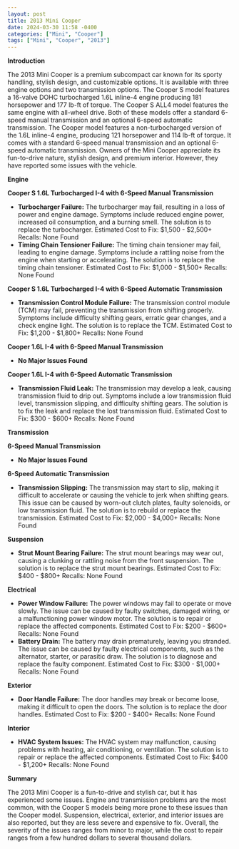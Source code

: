 ```yaml
---
layout: post
title: 2013 Mini Cooper
date: 2024-03-30 11:58 -0400
categories: ["Mini", "Cooper"]
tags: ["Mini", "Cooper", "2013"]
---
```

**Introduction**

The 2013 Mini Cooper is a premium subcompact car known for its sporty handling, stylish design, and customizable options. It is available with three engine options and two transmission options. The Cooper S model features a 16-valve DOHC turbocharged 1.6L inline-4 engine producing 181 horsepower and 177 lb-ft of torque. The Cooper S ALL4 model features the same engine with all-wheel drive. Both of these models offer a standard 6-speed manual transmission and an optional 6-speed automatic transmission. The Cooper model features a non-turbocharged version of the 1.6L inline-4 engine, producing 121 horsepower and 114 lb-ft of torque. It comes with a standard 6-speed manual transmission and an optional 6-speed automatic transmission. Owners of the Mini Cooper appreciate its fun-to-drive nature, stylish design, and premium interior. However, they have reported some issues with the vehicle.

**Engine**

**Cooper S 1.6L Turbocharged I-4 with 6-Speed Manual Transmission**

* **Turbocharger Failure:** The turbocharger may fail, resulting in a loss of power and engine damage. Symptoms include reduced engine power, increased oil consumption, and a burning smell. The solution is to replace the turbocharger. Estimated Cost to Fix: $1,500 - $2,500+ Recalls: None Found
* **Timing Chain Tensioner Failure:** The timing chain tensioner may fail, leading to engine damage. Symptoms include a rattling noise from the engine when starting or accelerating. The solution is to replace the timing chain tensioner. Estimated Cost to Fix: $1,000 - $1,500+ Recalls: None Found

**Cooper S 1.6L Turbocharged I-4 with 6-Speed Automatic Transmission**

* **Transmission Control Module Failure:** The transmission control module (TCM) may fail, preventing the transmission from shifting properly. Symptoms include difficulty shifting gears, erratic gear changes, and a check engine light. The solution is to replace the TCM. Estimated Cost to Fix: $1,200 - $1,800+ Recalls: None Found

**Cooper 1.6L I-4 with 6-Speed Manual Transmission**

* **No Major Issues Found**

**Cooper 1.6L I-4 with 6-Speed Automatic Transmission**

* **Transmission Fluid Leak:** The transmission may develop a leak, causing transmission fluid to drip out. Symptoms include a low transmission fluid level, transmission slipping, and difficulty shifting gears. The solution is to fix the leak and replace the lost transmission fluid. Estimated Cost to Fix: $300 - $600+ Recalls: None Found

**Transmission**

**6-Speed Manual Transmission**

* **No Major Issues Found**

**6-Speed Automatic Transmission**

* **Transmission Slipping:** The transmission may start to slip, making it difficult to accelerate or causing the vehicle to jerk when shifting gears. This issue can be caused by worn-out clutch plates, faulty solenoids, or low transmission fluid. The solution is to rebuild or replace the transmission. Estimated Cost to Fix: $2,000 - $4,000+ Recalls: None Found

**Suspension**

* **Strut Mount Bearing Failure:** The strut mount bearings may wear out, causing a clunking or rattling noise from the front suspension. The solution is to replace the strut mount bearings. Estimated Cost to Fix: $400 - $800+ Recalls: None Found

**Electrical**

* **Power Window Failure:** The power windows may fail to operate or move slowly. The issue can be caused by faulty switches, damaged wiring, or a malfunctioning power window motor. The solution is to repair or replace the affected components. Estimated Cost to Fix: $200 - $600+ Recalls: None Found
* **Battery Drain:** The battery may drain prematurely, leaving you stranded. The issue can be caused by faulty electrical components, such as the alternator, starter, or parasitic draw. The solution is to diagnose and replace the faulty component. Estimated Cost to Fix: $300 - $1,000+ Recalls: None Found

**Exterior**

* **Door Handle Failure:** The door handles may break or become loose, making it difficult to open the doors. The solution is to replace the door handles. Estimated Cost to Fix: $200 - $400+ Recalls: None Found

**Interior**

* **HVAC System Issues:** The HVAC system may malfunction, causing problems with heating, air conditioning, or ventilation. The solution is to repair or replace the affected components. Estimated Cost to Fix: $400 - $1,200+ Recalls: None Found

**Summary**

The 2013 Mini Cooper is a fun-to-drive and stylish car, but it has experienced some issues. Engine and transmission problems are the most common, with the Cooper S models being more prone to these issues than the Cooper model. Suspension, electrical, exterior, and interior issues are also reported, but they are less severe and expensive to fix. Overall, the severity of the issues ranges from minor to major, while the cost to repair ranges from a few hundred dollars to several thousand dollars.

